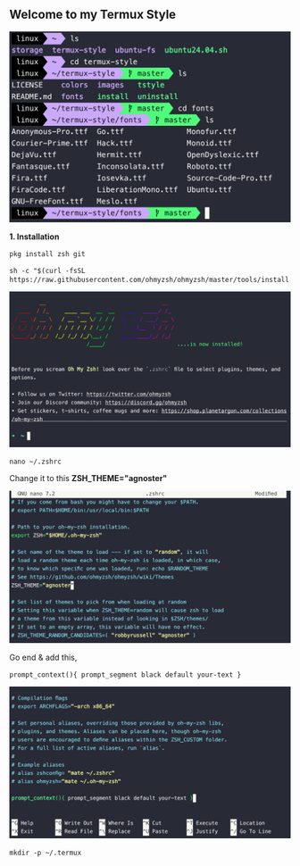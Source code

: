 ## Welcome to my Termux Style

<p align="center"><img src="https://raw.githubusercontent.com/l0nqx/termux-style/main/images/img1.png"</p>

**1. Installation**

```
pkg install zsh git
```

```
sh -c "$(curl -fsSL https://raw.githubusercontent.com/ohmyzsh/ohmyzsh/master/tools/install.sh)"
```

<p align="center"><img src="https://raw.githubusercontent.com/l0nqx/termux-style/main/images/img3.png"</p>

```
nano ~/.zshrc
```

Change it to this **ZSH_THEME="agnoster"**

<p align="center"><img src="https://raw.githubusercontent.com/l0nqx/termux-style/main/images/img4.png"</p>

Go end & add this,

```
prompt_context(){ prompt_segment black default your-text }
```

<p align="center"><img src="https://raw.githubusercontent.com/l0nqx/termux-style/main/images/img5.png"</p>

```
mkdir -p ~/.termux
```

